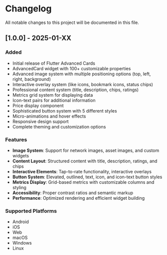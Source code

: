 # Changelog

All notable changes to this project will be documented in this file.

## [1.0.0] - 2025-01-XX

### Added
- Initial release of Flutter Advanced Cards
- AdvancedCard widget with 100+ customizable properties
- Advanced image system with multiple positioning options (top, left, right, background)
- Interactive overlay system (like icons, bookmark icons, status chips)
- Professional content system (title, description, chips, ratings)
- Metrics grid system for displaying data
- Icon-text pairs for additional information
- Price display component
- Sophisticated button system with 5 different styles
- Micro-animations and hover effects
- Responsive design support
- Complete theming and customization options

### Features
- **Image System**: Support for network images, asset images, and custom widgets
- **Content Layout**: Structured content with title, description, ratings, and chips
- **Interactive Elements**: Tap-to-rate functionality, interactive overlays
- **Button System**: Elevated, outlined, text, icon, and icon-text button styles
- **Metrics Display**: Grid-based metrics with customizable columns and styling
- **Accessibility**: Proper contrast ratios and semantic markup
- **Performance**: Optimized rendering and efficient widget building

### Supported Platforms
- Android
- iOS
- Web
- macOS
- Windows
- Linux
